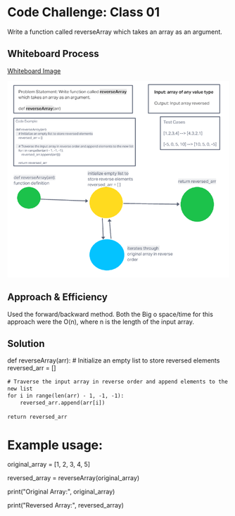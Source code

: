 # Code Challenge: Class 01

<!-- Description of the challenge -->
Write a function called reverseArray which takes an array as an argument.

## Whiteboard Process
[Whiteboard Image](challenge1.png)

![Whiteboard Image](challenge1.png)

## Approach & Efficiency
<!-- What approach did you take? Why? What is the Big O space/time for this approach? -->

Used the forward/backward method. Both the Big o space/time for this approach were the O(n), where n is the length of the input array.

## Solution
<!-- Show how to run your code, and examples of it in action -->

def reverseArray(arr):
    # Initialize an empty list to store reversed elements
    reversed_arr = []
    
    # Traverse the input array in reverse order and append elements to the new list
    for i in range(len(arr) - 1, -1, -1):
        reversed_arr.append(arr[i])
    
    return reversed_arr

# Example usage:
original_array = [1, 2, 3, 4, 5]

reversed_array = reverseArray(original_array)

print("Original Array:", original_array)

print("Reversed Array:", reversed_array)
